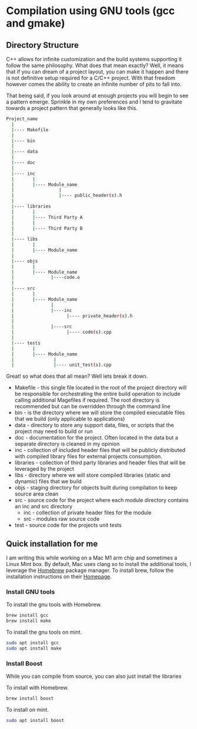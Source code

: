 # Compilation using GNU tools (gcc and gmake)

## Directory Structure

C++ allows for infinite customization and the build systems supporting it follow the same philosophy.  What does that mean exactly?  Well, it means that if you can dream of a project layout, you can make it happen and there is not definitive setup required for a C/C++ project.  With that freedom however comes the ability to create an infinite number of pits to fall into.

That being said, if you look around at enough projects you will begin to see a pattern emerge.  Sprinkle in my own preferences and I tend to gravitate towards a project pattern that generally looks like this.

```bash
Project_name
  |
  |---- Makefile
  |
  |---- bin
  |
  |---- data
  |
  |---- doc
  |
  |---- inc
  |       |
  |       |---- Module_name
  |                 |
  |                 |---- public_header(s).h
  | 
  |---- libraries
  |       |
  |       |---- Third Party A
  |       |
  |       |---- Third Party B
  |
  |---- libs
  |       |
  |       |---- Module_name
  |
  |---- objs
  |       |
  |       |---- Module_name
  |              |----code.o
  |
  |---- src
  |       |
  |       |---- Module_name
  |              |
  |              |----inc
  |                    |---- private_header(s).h
  |
  |              |----src
  |                    |---- code(s).cpp
  |
  |---- tests
  |       |
  |       |---- Module_name
  |               |
  |               |---- unit_test(s).cpp
```

Great! so what does that all mean? Well lets break it down.

* Makefile - this single file located in the root of the project directory will be responsible for orchestrating the entire build operation to include calling additional Magefiles if required.  The root directory is recommended but can be overridden through the command line
* bin - is the directory where we will store the compiled executable files that we build (only applicable to applications)
* data - directory to store any support data, files, or scripts that the project may need to build or run
* doc - documentation for the project.  Often located in the data but a separate directory is cleaned in my opinion
* inc - collection of included header files that will be publicly distributed with compiled library files for external projects consumption.
* libraries - collection of third party libraries and header files that will be leveraged by the project
* libs - directory where we will store compiled libraries (static and dynamic) files that we build
* objs - staging directory for objects built during compilation to keep source area clean
* src - source code for the project where each module directory contains an inc and src directory
  * inc - collection of private header files for the module
  * src - modules raw source code
* test - source code for the projects unit tests

## Quick installation for me

I am writing this while working on a Mac M1 arm chip and sometimes a Linux Mint box.  By default, Mac uses clang so to install the additional tools, I leverage the [Homebrew](https://brew.sh/) package manager.  To install brew, follow the installation instructions on their [Homepage](https://brew.sh/).

### Install GNU tools

To install the gnu tools with Homebrew.
  
```bash
brew install gcc
brew install make
```

To install the gnu tools on mint.

```bash
sudo apt install gcc
sudo apt install make
```

### Install Boost

While you can compile from source, you can also just install the libraries

To install with Homebrew.
  
```bash
brew install boost
```

To install on mint.

```bash
sudo apt install boost
```

